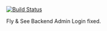 [![Build Status](https://travis-ci.com/NoellZane/FlyNSee.svg?branch=master)](https://travis-ci.com/NoellZane/FlyNSee)

Fly & See Backend
Admin Login fixed.
